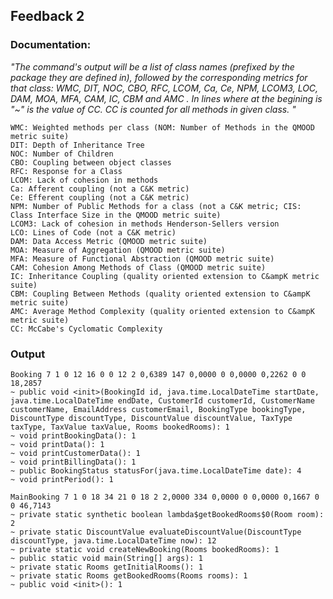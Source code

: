 ## Feedback 2
### Documentation: 
_"The command's output will be a list of class names (prefixed by the package they are defined in), followed by the corresponding metrics for that class: WMC, DIT, NOC, CBO, RFC, LCOM, Ca, Ce, NPM, LCOM3, LOC, DAM, MOA, MFA, CAM, IC, CBM and AMC . In lines where at the begining is "~" is the value of CC. CC is counted for all methods in given class. "_ 

```
WMC: Weighted methods per class (NOM: Number of Methods in the QMOOD metric suite)
DIT: Depth of Inheritance Tree
NOC: Number of Children
CBO: Coupling between object classes
RFC: Response for a Class
LCOM: Lack of cohesion in methods
Ca: Afferent coupling (not a C&K metric)
Ce: Efferent coupling (not a C&K metric)
NPM: Number of Public Methods for a class (not a C&K metric; CIS: Class Interface Size in the QMOOD metric suite)
LCOM3: Lack of cohesion in methods Henderson-Sellers version
LCO: Lines of Code (not a C&K metric)
DAM: Data Access Metric (QMOOD metric suite)
MOA: Measure of Aggregation (QMOOD metric suite)
MFA: Measure of Functional Abstraction (QMOOD metric suite)
CAM: Cohesion Among Methods of Class (QMOOD metric suite)
IC: Inheritance Coupling (quality oriented extension to C&ampK metric suite)
CBM: Coupling Between Methods (quality oriented extension to C&ampK metric suite)
AMC: Average Method Complexity (quality oriented extension to C&ampK metric suite)
CC: McCabe's Cyclomatic Complexity
```

### Output
```
Booking 7 1 0 12 16 0 0 12 2 0,6389 147 0,0000 0 0,0000 0,2262 0 0 18,2857
~ public void <init>(BookingId id, java.time.LocalDateTime startDate, java.time.LocalDateTime endDate, CustomerId customerId, CustomerName customerName, EmailAddress customerEmail, BookingType bookingType, DiscountType discountType, DiscountValue discountValue, TaxType taxType, TaxValue taxValue, Rooms bookedRooms): 1
~ void printBookingData(): 1
~ void printData(): 1
~ void printCustomerData(): 1
~ void printBillingData(): 1
~ public BookingStatus statusFor(java.time.LocalDateTime date): 4
~ void printPeriod(): 1

MainBooking 7 1 0 18 34 21 0 18 2 2,0000 334 0,0000 0 0,0000 0,1667 0 0 46,7143
~ private static synthetic boolean lambda$getBookedRooms$0(Room room): 2
~ private static DiscountValue evaluateDiscountValue(DiscountType discountType, java.time.LocalDateTime now): 12
~ private static void createNewBooking(Rooms bookedRooms): 1
~ public static void main(String[] args): 1
~ private static Rooms getInitialRooms(): 1
~ private static Rooms getBookedRooms(Rooms rooms): 1
~ public void <init>(): 1
```

